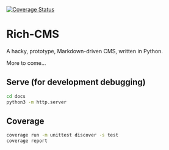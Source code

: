 
[![Coverage Status](https://coveralls.io/repos/github/jzombie/rich-cms/badge.svg)](https://coveralls.io/github/jzombie/rich-cms)

# Rich-CMS

A hacky, prototype, Markdown-driven CMS, written in Python.

More to come...

## Serve (for development debugging)

```bash
cd docs
python3 -m http.server
```

## Coverage

```bash
coverage run -m unittest discover -s test
coverage report
```
